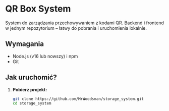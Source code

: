 # QR Box System

System do zarządzania przechowywaniem z kodami QR. Backend i frontend w jednym repozytorium – łatwy do pobrania i uruchomienia lokalnie.

## Wymagania

- Node.js (v16 lub nowszy) i npm
- Git

## Jak uruchomić?

1. **Pobierz projekt:**
   ```bash
   git clone https://github.com/MrWoodsman/storage_system.git
   cd storage_system
   ```
